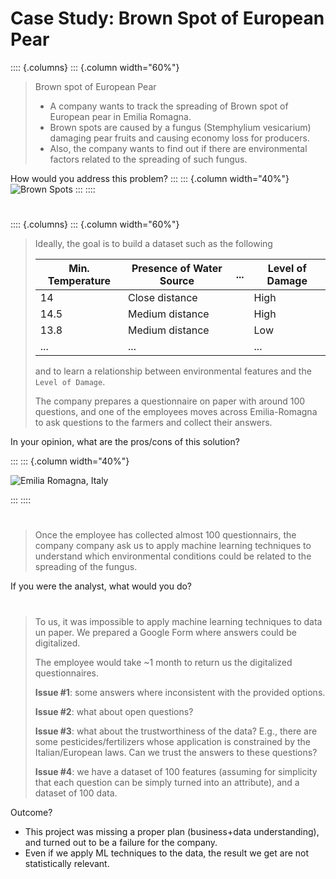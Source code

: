 # Case Study: Brown Spot of European Pear

:::: {.columns}
::: {.column width="60%"}

> Brown spot of European Pear
> 
> - A company wants to track the spreading of Brown spot of European pear in Emilia Romagna.
> - Brown spots are caused by a fungus (Stemphylium vesicarium) damaging pear fruits and causing economy loss for producers.
> - Also, the company wants to find out if there are environmental factors related to the spreading of such fungus.

How would you address this problem?
:::
::: {.column width="40%"}
![Brown Spots](https://agricoltura.regione.emilia-romagna.it/fitosanitario/temi/avversita/schede/avversita-per-nome/immagini-e-documenti/maculatura-bruna-del-pero/sui-frutti-l2019area-necrotica-si-circonda-spesso-di-alone-rossastro)
:::
::::

#

:::: {.columns}
::: {.column width="60%"}

> Ideally, the goal is to build a dataset such as the following
>
> | Min. Temperature | Presence of Water Source | ... | Level of Damage |
> |------------------|--------------------------|-----|-----------------|
> | 14               | Close distance           |     | High            |
> | 14.5             | Medium distance          |     | High            |
> | 13.8             | Medium distance          |     | Low             |
> | ...              | ...                      |     | ...             |
>
> and to learn a relationship between environmental features and the `Level of Damage`.
>
> The company prepares a questionnaire on paper with around 100 questions, and one of the employees moves across Emilia-Romagna to ask questions to the farmers and collect their answers.

In your opinion, what are the pros/cons of this solution?

:::
::: {.column width="40%"}

![Emilia Romagna, Italy](https://github.com/user-attachments/assets/ad66fa16-fa65-450b-955e-37ab3bd67113)

:::
::::



#

> Once the employee has collected almost 100 questionnairs, the company company ask us to apply machine learning techniques to understand which environmental conditions could be related to the spreading of the fungus.

If you were the analyst, what would you do?

#

> To us, it was impossible to apply machine learning techniques to data un paper.
> We prepared a Google Form where answers could be digitalized.
> 
> The employee would take ~1 month to return us the digitalized questionnaires.
> 
> **Issue #1**: some answers where inconsistent with the provided options.
>
> **Issue #2**: what about open questions?
>
> **Issue #3**: what about the trustworthiness of the data? E.g., there are some pesticides/fertilizers whose application is constrained by the Italian/European laws. Can we trust the answers to these questions?
>
> **Issue #4**: we have a dataset of 100 features (assuming for simplicity that each question can be simply turned into an attribute), and a dataset of 100 data.

Outcome?

- This project was missing a proper plan (business+data understanding), and turned out to be a failure for the company.
- Even if we apply ML techniques to the data, the result we get are not statistically relevant.